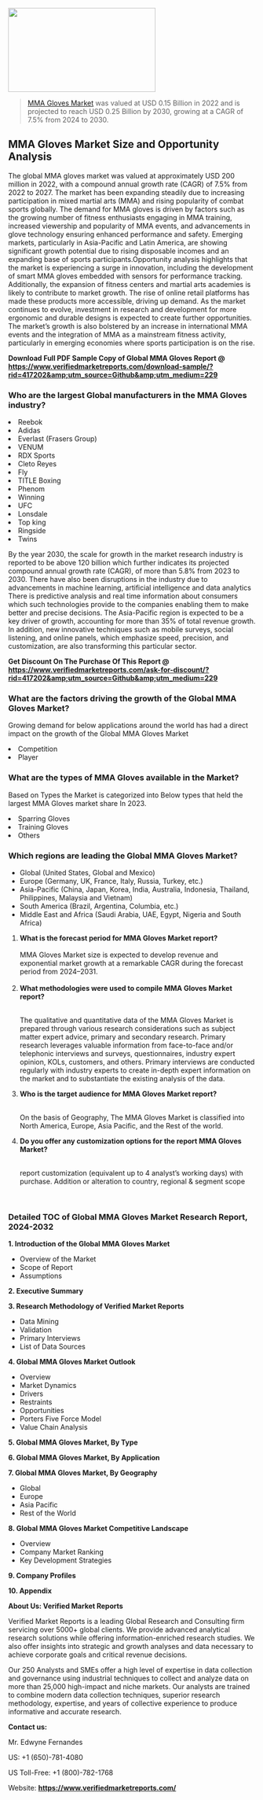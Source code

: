 <img src="https://ffe5etoiles.com/wp-content/uploads/2024/12/MST1-300x171.png" alt="" width="300" height="171" class="alignnone size-medium wp-image-20088" /><blockquote><p><p><a href="https://www.verifiedmarketreports.com/download-sample/?rid=417202&utm_source=Github&utm_medium=229" target="_blank">MMA Gloves Market</a> was valued at USD 0.15 Billion in 2022 and is projected to reach USD 0.25 Billion by 2030, growing at a CAGR of 7.5% from 2024 to 2030.</p></blockquote><p><h2>MMA Gloves Market Size and Opportunity Analysis</h2>The global MMA gloves market was valued at approximately USD 200 million in 2022, with a compound annual growth rate (CAGR) of 7.5% from 2022 to 2027. The market has been expanding steadily due to increasing participation in mixed martial arts (MMA) and rising popularity of combat sports globally. The demand for MMA gloves is driven by factors such as the growing number of fitness enthusiasts engaging in MMA training, increased viewership and popularity of MMA events, and advancements in glove technology ensuring enhanced performance and safety. Emerging markets, particularly in Asia-Pacific and Latin America, are showing significant growth potential due to rising disposable incomes and an expanding base of sports participants.Opportunity analysis highlights that the market is experiencing a surge in innovation, including the development of smart MMA gloves embedded with sensors for performance tracking. Additionally, the expansion of fitness centers and martial arts academies is likely to contribute to market growth. The rise of online retail platforms has made these products more accessible, driving up demand. As the market continues to evolve, investment in research and development for more ergonomic and durable designs is expected to create further opportunities. The market’s growth is also bolstered by an increase in international MMA events and the integration of MMA as a mainstream fitness activity, particularly in emerging economies where sports participation is on the rise.</p><p class=""><strong>Download Full PDF Sample Copy of Global MMA Gloves Report @ <a href="https://www.verifiedmarketreports.com/download-sample/?rid=417202&amp;utm_source=Github&amp;utm_medium=229" target="_blank">https://www.verifiedmarketreports.com/download-sample/?rid=417202&amp;utm_source=Github&amp;utm_medium=229</a></strong></p><h3 id="" class="">Who are the largest Global manufacturers in the MMA Gloves industry?</h3><p><li>Reebok</li><li> Adidas</li><li> Everlast (Frasers Group)</li><li> VENUM</li><li> RDX Sports</li><li> Cleto Reyes</li><li> Fly</li><li> TITLE Boxing</li><li> Phenom</li><li> Winning</li><li> UFC</li><li> Lonsdale</li><li> Top king</li><li> Ringside</li><li> Twins</li></p><div class=""><div class="" dir="" data-message-author-role="" data-message-id="" data-message-model-slug=""><div class=""><div class=""><div class=""><div class="" dir="" data-message-author-role="" data-message-id="" data-message-model-slug=""><div class=""><div class=""><p>By the year 2030, the scale for growth in the market research industry is reported to be above 120 billion which further indicates its projected compound annual growth rate (CAGR), of more than 5.8% from 2023 to 2030. There have also been disruptions in the industry due to advancements in machine learning, artificial intelligence and data analytics There is predictive analysis and real time information about consumers which such technologies provide to the companies enabling them to make better and precise decisions. The Asia-Pacific region is expected to be a key driver of growth, accounting for more than 35% of total revenue growth. In addition, new innovative techniques such as mobile surveys, social listening, and online panels, which emphasize speed, precision, and customization, are also transforming this particular sector.</p><p><strong>Get Discount On The Purchase Of This Report @&nbsp; <a href="https://www.verifiedmarketreports.com/ask-for-discount/?rid=417202&amp;utm_source=Github&amp;utm_medium=229" target="_blank">https://www.verifiedmarketreports.com/ask-for-discount/?rid=417202&amp;utm_source=Github&amp;utm_medium=229</a></strong></p></div></div></div></div></div></div></div></div><h3 id="" class="">What are the factors driving the growth of the Global MMA Gloves Market?</h3><p id="" class="">Growing demand for below applications around the world has had a direct impact on the growth of the Global MMA Gloves Market</p><p id="" class=""><li>Competition</li><li> Player</li></p><h3 id="" class="">What are the types of MMA Gloves available in the Market?</h3><p id="" class="">Based on Types the Market is categorized into Below types that held the largest MMA Gloves market share In 2023.</p><p id="" class=""><li>Sparring Gloves</li><li> Training Gloves</li><li> Others</li></p><h3 id="" class="">Which regions are leading the Global MMA Gloves Market?</h3><ul><li>Global (United States, Global and Mexico)</li><li>Europe (Germany, UK, France, Italy, Russia, Turkey, etc.)</li><li>Asia-Pacific (China, Japan, Korea, India, Australia, Indonesia, Thailand, Philippines, Malaysia and Vietnam)</li><li>South America (Brazil, Argentina, Columbia, etc.)</li><li>Middle East and Africa (Saudi Arabia, UAE, Egypt, Nigeria and South Africa)</li></ul><p><ol><li><strong>What is the forecast period for MMA Gloves Market report?<br /></strong><br /><span data-sheets-root="1" data-sheets-value="{&quot;1&quot;:2,&quot;2&quot;:&quot;XXXX size is expected to develop revenue and exponential market growth at a remarkable CAGR during the forecast period from 2024&ndash;2030.&quot;}" data-sheets-userformat="{&quot;2&quot;:12674,&quot;4&quot;:{&quot;1&quot;:2,&quot;2&quot;:16776960},&quot;10&quot;:2,&quot;11&quot;:0,&quot;15&quot;:&quot;Arial&quot;,&quot;16&quot;:12}">MMA Gloves Market size is expected to develop revenue and exponential market growth at a remarkable CAGR during the forecast period from 2024&ndash;2031.</span><br /><br /></li><li><strong>What methodologies were used to compile MMA Gloves Market report?<br /><br /></strong><p>The qualitative and quantitative data of the&nbsp;MMA Gloves Market is prepared through various research considerations such as subject matter expert advice, primary and secondary research. Primary research leverages valuable information from face-to-face and/or telephonic interviews and surveys, questionnaires, industry expert opinion, KOLs, customers, and others. Primary interviews are conducted regularly with industry experts to create in-depth expert information on the market and to substantiate the existing analysis of the data.&nbsp;</p></li><li><strong>Who is the target audience for MMA Gloves Market report?<br /><br /></strong><p>On the basis of Geography, The&nbsp;MMA Gloves Market is classified into North America, Europe, Asia Pacific, and the Rest of the world.</p></li><li><strong>Do you offer any customization options for the report MMA Gloves Market?<br /><br /></strong><p>report customization (equivalent up to 4 analyst&rsquo;s working days) with purchase. Addition or alteration to country, regional &amp; segment scope</p><p>&nbsp;</p></li></ol></p><h3 id="" class="">Detailed TOC of Global MMA Gloves Market Research Report, 2024-2032</h3><p id="" class=""><strong>1. Introduction of the Global MMA Gloves Market</strong></p><ul><li>Overview of the Market</li><li>Scope of Report</li><li>Assumptions</li></ul><p id="" class=""><strong>2. Executive Summary</strong></p><p id="" class=""><strong>3. Research Methodology of&nbsp;Verified Market Reports</strong></p><ul><li>Data Mining</li><li>Validation</li><li>Primary Interviews</li><li>List of Data Sources</li></ul><p id="" class=""><strong>4. Global MMA Gloves Market Outlook</strong></p><ul><li>Overview</li><li>Market Dynamics</li><li>Drivers</li><li>Restraints</li><li>Opportunities</li><li>Porters Five Force Model</li><li>Value Chain Analysis</li></ul><p id="" class=""><strong>5. Global MMA Gloves Market, By&nbsp;Type</strong></p><p id="" class=""><strong>6. Global MMA Gloves Market, By Application</strong></p><p id="" class=""><strong>7. Global MMA Gloves Market, By Geography</strong></p><ul><li>Global</li><li>Europe</li><li>Asia Pacific</li><li>Rest of the World</li></ul><p id="" class=""><strong>8. Global MMA Gloves Market Competitive Landscape</strong></p><ul><li>Overview</li><li>Company Market Ranking</li><li>Key Development Strategies</li></ul><p id="" class=""><strong>9. Company Profiles</strong></p><p id="" class=""><strong>10. Appendix</strong></p><p id="" class=""><strong>About Us: Verified Market Reports</strong></p><p id="" class="">Verified Market Reports is a leading Global Research and Consulting firm servicing over 5000+ global clients. We provide advanced analytical research solutions while offering information-enriched research studies. We also offer insights into strategic and growth analyses and data necessary to achieve corporate goals and critical revenue decisions.</p><p id="" class="">Our 250 Analysts and SMEs offer a high level of expertise in data collection and governance using industrial techniques to collect and analyze data on more than 25,000 high-impact and niche markets. Our analysts are trained to combine modern data collection techniques, superior research methodology, expertise, and years of collective experience to produce informative and accurate research.</p><p id="" class=""><strong>Contact us:</strong></p><p id="" class="">Mr. Edwyne Fernandes</p><p id="" class="">US: +1 (650)-781-4080</p><p id="" class="">US Toll-Free: +1 (800)-782-1768</p><p id="" class="">Website: <a target="" data-test-app-aware-link=""><strong>https://www.verifiedmarketreports.com/</strong></a></p>
